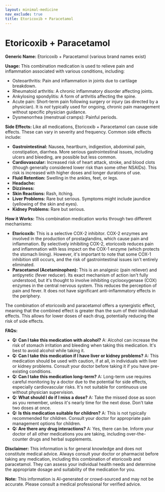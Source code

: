 ```yaml
---
layout: minimal-medicine
nav_exclude: true
title: Etoricoxib + Paracetamol
---
```


# Etoricoxib + Paracetamol

**Generic Name:** Etoricoxib + Paracetamol (various brand names exist)

**Usage:** This combination medication is used to relieve pain and inflammation associated with various conditions, including:

* Osteoarthritis: Pain and inflammation in joints due to cartilage breakdown.
* Rheumatoid arthritis: A chronic inflammatory disorder affecting joints.
* Ankylosing spondylitis: A form of arthritis affecting the spine.
* Acute pain: Short-term pain following surgery or injury (as directed by a physician).  It is *not* typically used for ongoing, chronic pain management without specific physician guidance.
* Dysmenorrhea (menstrual cramps): Painful periods.


**Side Effects:** Like all medications, Etoricoxib + Paracetamol can cause side effects.  These can vary in severity and frequency.  Common side effects include:

* **Gastrointestinal:**  Nausea, heartburn, indigestion, abdominal pain, constipation, diarrhea.  More serious gastrointestinal issues, including ulcers and bleeding, are possible but less common.
* **Cardiovascular:** Increased risk of heart attack, stroke, and blood clots (though generally considered lower risk than some other NSAIDs).  This risk is increased with higher doses and longer durations of use.
* **Fluid Retention:** Swelling in the ankles, feet, or legs.
* **Headache:**
* **Dizziness:**
* **Skin Reactions:** Rash, itching.
* **Liver Problems:**  Rare but serious.  Symptoms might include jaundice (yellowing of the skin and eyes).
* **Kidney Problems:**  Rare but serious.


**How it Works:** This combination medication works through two different mechanisms:

* **Etoricoxib:**  This is a selective COX-2 inhibitor. COX-2 enzymes are involved in the production of prostaglandins, which cause pain and inflammation. By selectively inhibiting COX-2, etoricoxib reduces pain and inflammation with less impact on the COX-1 enzyme (which protects the stomach lining).  However, it's important to note that some COX-1 inhibition still occurs, and the risk of gastrointestinal issues isn't entirely eliminated.
* **Paracetamol (Acetaminophen):** This is an analgesic (pain reliever) and antipyretic (fever reducer). Its exact mechanism of action isn't fully understood, but it's thought to involve inhibiting cyclooxygenase (COX) enzymes in the central nervous system.  This reduces the perception of pain and fever.  It does not have significant anti-inflammatory effects in the periphery.

The combination of etoricoxib and paracetamol offers a synergistic effect, meaning that the combined effect is greater than the sum of their individual effects.  This allows for lower doses of each drug, potentially reducing the risk of side effects.

**FAQs:**

* **Q: Can I take this medication with alcohol?** A:  Alcohol can increase the risk of stomach irritation and bleeding when taking this medication. It's best to avoid alcohol while taking it.
* **Q: Can I take this medication if I have liver or kidney problems?** A:  This medication should be used with caution, if at all, in individuals with liver or kidney problems. Consult your doctor before taking it if you have pre-existing conditions.
* **Q: Can I take this medication long-term?** A: Long-term use requires careful monitoring by a doctor due to the potential for side effects, especially cardiovascular risks.  It's not suitable for continuous use without physician supervision.
* **Q: What should I do if I miss a dose?** A: Take the missed dose as soon as you remember, unless it's nearly time for the next dose. Don't take two doses at once.
* **Q: Is this medication suitable for children?** A:  This is not typically recommended for children. Consult your doctor for appropriate pain management options for children.
* **Q: Are there any drug interactions?** A:  Yes, there can be.  Inform your doctor of all other medications you are taking, including over-the-counter drugs and herbal supplements.


**Disclaimer:** This information is for general knowledge and does not constitute medical advice.  Always consult your doctor or pharmacist before taking any medication, including this combination of etoricoxib and paracetamol. They can assess your individual health needs and determine the appropriate dosage and suitability of the medication for you.


**Note:** This information is AI-generated or crowd-sourced and may not be accurate. Please consult a medical professional for verified advice.